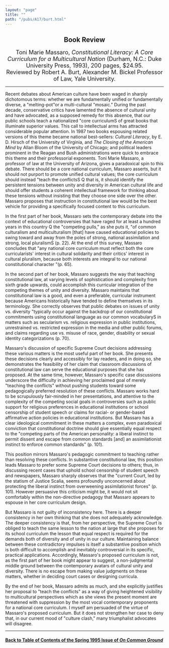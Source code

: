```yaml
---
layout: "page"
title: ""
path: "/pubs/A17/burt.html"
---
```

<main>
<center><h2>
Book Review</h2>
<font size="+1">Toni Marie Massaro, <i>Constitutional Literacy: A Core
Curriculum for a Multicultural Nation</i>  (Durham, N.C.: Duke University
Press, 1993), 200 pages, $24.95.<br/>
Reviewed by Robert A. Burt, Alexander M. Bickel Professor of Law, Yale
University.</font>
</center><hr/>
Recent debates about American culture have been waged in sharply
dichotomous terms: whether we are fundamentally unified or fundamentally
diverse, a "melting-pot"or a multi-cultural "mosaic." During the past
decade, conservative critics have lamented the absence of cultural unity
and have advocated, as a supposed remedy for this absence, that our public
schools teach a nationalized "core curriculumS of great books that
illuminate superior values. This call to intellectual arms has attracted
considerable popular attention. In 1987 two books espousing related
versions of this theme became national best-sellers: <i>Cultural
Literacy</i>, by E. D. Hirsch of the University of Virginia, and <i>The
Closing of the American Mind</i> by Allan Bloom of the University of
Chicago; and political leaders prominent in the Reagan and Bush
administrations were quick to embrace this theme and their professorial
exponents.
Toni Marie Massaro, a professor of law at the University of Arizona, gives
a paradoxical spin to this debate. There should be a core national
curriculum, Massaro asserts, but it should not purport to promote unified
cultural values; the core curriculum should instead "teach the conflictsS
Q that is, it should identify the persistent tensions between unity and
diversity in American cultural life and should offer students a coherent
intellectual framework for thinking about these tensions without insisting
that they choose one side over the other. Massaro proposes that
instruction in constitutional law would be the best vehicle for providing
a specifically focused content to this curriculum.
<p>
In the first part of her book, Massaro sets the contemporary debate into
the context of educational controversies that have raged for at least a
hundred years in this country Q the "competing pulls," as she puts it, "of
common culturalism and multiculturalism [that] have caused educational
policies to swing toward and away from the poles of strong, national
assimilation and strong, local pluralismS (p. 22). At the end of this
survey, Massaro concludes that "any national core curriculum must reflect
both the core curricularists' interest in cultural solidarity and their
critics' interest in cultural pluralism, because both interests are
integral to our national constitutional character "(p. 65).
</p><p>
In the second part of her book, Massaro suggests the way that teaching
constitutional law, at varying levels of sophistication and complexity
from sixth grade upwards, could accomplish this curricular integration of
the competing themes of unity and diversity. Massaro maintains that
constitutional law is a good, and even a preferable, curricular instrument
because Americans historically have tended to define themselves in its
terminology. She correctly observes that public debates on issues of unity
vs. diversity "typically occur against the backdrop of our constitutional
commitments­ using constitutional language as our common
vocabularyS­ in matters such as secularism vs. religious expression
in public institutions, unrestrained vs. restricted expression in the
media and other public forums, and claims regarding use vs. misuse of
race, gender, disability or sexual identity categorizations (p. 70).
</p><p>
Massaro's discussion of specific Supreme Court decisions addressing these
various matters is the most useful part of her book. She presents these
decisions clearly and accessibly for lay readers, and in doing so, she
demonstrates the feasibility of her claim that classroom discussions of
constitutional law can serve the educational purposes that she has
proposed. At the same time, however, Massaro's specific case discussions
underscore the difficulty in achieving her proclaimed goal of merely
"teaching the conflicts" without pushing students toward some
pedagogically preferred resolution of these conflicts. Massaro works hard
to be scrupulously fair-minded in her presentations, and attentive to the
complexity of the competing social goals in controversies such as public
support for religious preferences in educational institutions or school
censorship of student speech or claims for racial- or gender-based
affirmative action policies in educational institutions. But Massaro has a
clear ideological commitment in these matters­ a complex, even
paradoxical conviction that constitutional doctrine should give
essentially equal respect to the "competing parts of the American
personality: a liberal instinct to permit dissent and escape from common
standards [and] an assimilationist instinct to enforce common standards"
(p. 101).
</p><p>
This position mirrors Massaro's pedagogic commitment to teaching rather
than resolving these conflicts. In substantive constitutional law, this
position leads Massaro to prefer some Supreme Court decisions to others;
thus, in discussing recent cases that uphold school censorship of student
speech and newspapers, Massaro sharply observes that the "current Court,
led by the statism of Justice Scalia, seems profoundly unconcerned about
protecting the liberal instinct from overweening assimilationist forces"
(p. 101). However persuasive this criticism might be, it would not sit
comfortably within the non-directive pedagogy that Massaro appears to
espouse in her core curriculum design.
</p><p>
But Massaro is not guilty of inconsistency here. There is a deeper
consistency in her own thinking that she does not adequately acknowledge.
The deeper consistency is that, from her perspective, the Supreme Court is
obliged to teach the same lesson to the nation at large that she proposes
for its school curriculum­ the lesson that equal respect is required
for the demands both of diversity and of unity in our culture. Maintaining
balance between these contradictory impulses is itself a substantive
position which is both difficult to accomplish and inevitably
controversial in its specific, practical applications. Accordingly,
Massaro's proposed curriculum is not, as the first part of her book might
appear to suggest, a non-judgmental middle ground between the contemporary
avatars of cultural unity and diversity. There is no escape from making
value judgments on these matters, whether in deciding court cases or
designing curricula.
</p><p>
By the end of her book, Massaro admits as much, and she explicitly
justifies her proposal to "teach the conflicts" as a way of giving
heightened visibility to multicultural perspectives which­ as she
views the present moment­ are threatened with suppression by the most
vocal contemporary proponents for a national core curriculum. I myself am
persuaded of the virtue of Massaro's proposed curriculum. But it does not
strengthen her case to deny that, in our current mood of "culture clash,"
many triumphalist advocates will disagree.
</p><hr/>
<h4><a href="/pubs/A17/">Back to
Table of Contents of the Spring 1995 Issue of <i>On Common
Ground</i></a>
</h4>
</main>
